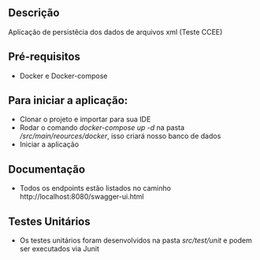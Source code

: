 ## Descrição

Aplicação de persistêcia dos dados de arquivos xml (Teste CCEE)

## Pré-requisitos
- Docker e Docker-compose

## Para iniciar a aplicação:
- Clonar o projeto e importar para sua IDE
- Rodar o comando *docker-compose up -d* na pasta */src/main/reources/docker*, isso criará nosso banco de dados
- Iniciar a aplicação 

## Documentação
- Todos os endpoints estão listados no caminho http://localhost:8080/swagger-ui.html

## Testes Unitários 
- Os testes unitários foram desenvolvidos na pasta *src/test/unit* e podem ser executados via Junit